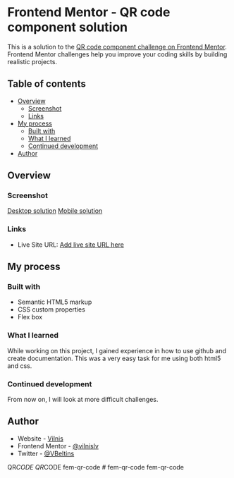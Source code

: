 # Frontend Mentor - QR code component solution

This is a solution to the [QR code component challenge on Frontend Mentor](https://www.frontendmentor.io/challenges/qr-code-component-iux_sIO_H). Frontend Mentor challenges help you improve your coding skills by building realistic projects. 

## Table of contents

- [Overview](#overview)
  - [Screenshot](#screenshot)
  - [Links](#links)
- [My process](#my-process)
  - [Built with](#built-with)
  - [What I learned](#what-i-learned)
  - [Continued development](#continued-development)
- [Author](#author)


## Overview

### Screenshot

[Desktop solution](./qr-code_desktop.jpg)
[Mobile solution](./qr-code_mob.jpg)


### Links

- Live Site URL: [Add live site URL here](https://your-live-site-url.com)

## My process

### Built with

- Semantic HTML5 markup
- CSS custom properties
- Flex box


### What I learned

While working on this project, I gained experience in how to use github and create documentation. This was a very easy task for me using both html5 and css.


### Continued development

From now on, I will look at more difficult challenges.


## Author

- Website - [Vilnis](http://www.vilnislv.com)
- Frontend Mentor - [@vilnislv](https://www.frontendmentor.io/profile/@vilnislv)
- Twitter - [@VBeltins](https://www.twitter.com/@VBeltins)




Q R _ C O D E 
 
 Q R _ C O D E 
 
 f e m - q r - c o d e 
 
 #   f e m - q r - c o d e  
 f e m - q r - c o d e  
 